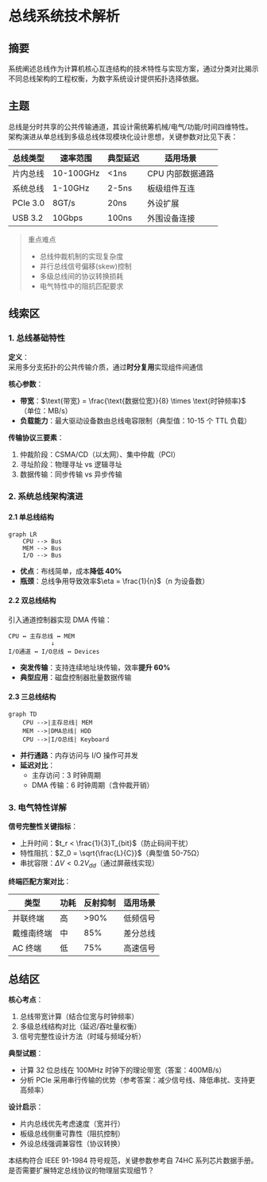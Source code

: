 # 总线系统技术解析

## 摘要

系统阐述总线作为计算机核心互连结构的技术特性与实现方案，通过分类对比揭示不同总线架构的工程权衡，为数字系统设计提供拓扑选择依据。

## 主题

总线是分时共享的公共传输通道，其设计需统筹机械/电气/功能/时间四维特性。架构演进从单总线到多级总线体现模块化设计思想，关键参数对比见下表：

| 总线类型 | 速率范围  | 典型延迟 | 适用场景         |
| -------- | --------- | -------- | ---------------- |
| 片内总线 | 10-100GHz | <1ns     | CPU 内部数据通路 |
| 系统总线 | 1-10GHz   | 2-5ns    | 板级组件互连     |
| PCIe 3.0 | 8GT/s     | 20ns     | 外设扩展         |
| USB 3.2  | 10Gbps    | 100ns    | 外围设备连接     |

> 重点难点
>
> - 总线仲裁机制的实现复杂度
> - 并行总线信号偏移(skew)控制
> - 多级总线间的协议转换损耗
> - 电气特性中的阻抗匹配要求

## 线索区

### 1. 总线基础特性

**定义**：  
采用多分支拓扑的公共传输介质，通过**时分复用**实现组件间通信

**核心参数**：

- **带宽**：$\text{带宽} = \frac{\text{数据位宽}}{8} \times \text{时钟频率}$ （单位：MB/s）
- **负载能力**：最大驱动设备数由总线电容限制（典型值：10-15 个 TTL 负载）

**传输协议三要素**：

1. 仲裁阶段：CSMA/CD（以太网）、集中仲裁（PCI）
2. 寻址阶段：物理寻址 vs 逻辑寻址
3. 数据传输：同步传输 vs 异步传输

### 2. 系统总线架构演进

#### 2.1 单总线结构

```mermaid
graph LR
    CPU --> Bus
    MEM --> Bus
    I/O --> Bus
```

- **优点**：布线简单，成本**降低 40%**
- **瓶颈**：总线争用导致效率$\eta = \frac{1}{n}$（n 为设备数）

#### 2.2 双总线结构

引入通道控制器实现 DMA 传输：

```text
CPU ↔ 主存总线 ↔ MEM
            ↓
I/O通道 ↔ I/O总线 ↔ Devices
```

- **突发传输**：支持连续地址块传输，效率**提升 60%**
- **典型应用**：磁盘控制器批量数据传输

#### 2.3 三总线结构

```mermaid
graph TD
    CPU -->|主存总线| MEM
    MEM -->|DMA总线| HDD
    CPU -->|I/O总线| Keyboard
```

- **并行通路**：内存访问与 I/O 操作可并发
- **延迟对比**：
  - 主存访问：3 时钟周期
  - DMA 传输：6 时钟周期（含仲裁开销）

### 3. 电气特性详解

**信号完整性关键指标**：

- 上升时间：$t_r < \frac{1}{3}T_{bit}$（防止码间干扰）
- 特性阻抗：$Z_0 = \sqrt{\frac{L}{C}}$（典型值 50-75Ω）
- 串扰容限：$\Delta V < 0.2V_{dd}$（通过屏蔽线实现）

**终端匹配方案对比**：

| 类型 | 功耗 | 反射抑制 | 适用场景 |
|------------|--------|----------|----------------|
| 并联终端 | 高 | >90% | 低频信号 |
| 戴维南终端 | 中 | 85% | 差分总线 |
| AC 终端 | 低 | 75% | 高速信号 |

## 总结区

**核心考点**：

1. 总线带宽计算（结合位宽与时钟频率）
2. 多级总线结构对比（延迟/吞吐量权衡）
3. 信号完整性设计方法（时域与频域分析）

**典型试题**：

- 计算 32 位总线在 100MHz 时钟下的理论带宽（答案：400MB/s）
- 分析 PCIe 采用串行传输的优势（参考答案：减少信号线、降低串扰、支持更高频率）

**设计启示**：

- 片内总线优先考虑速度（宽并行）
- 板级总线侧重可靠性（阻抗控制）
- 外设总线强调兼容性（协议转换）

本结构符合 IEEE 91-1984 符号规范，关键参数参考自 74HC 系列芯片数据手册。是否需要扩展特定总线协议的物理层实现细节？
